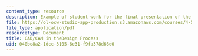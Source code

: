 ```yaml
---
content_type: resource
description: Example of student work for the final presentation of the course.
file: https://ol-ocw-studio-app-production.s3.amazonaws.com/courses/4-500-introduction-to-design-computing-fall-2008/040be8a21dcc31056e31f9fa378d66d0_final_5.pdf
file_type: application/pdf
resourcetype: Document
title: CAD/CAM in theDesign Process
uid: 040be8a2-1dcc-3105-6e31-f9fa378d66d0
---
```

